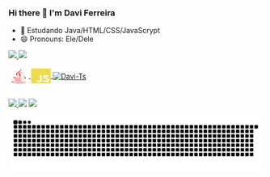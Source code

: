 ### Hi there 👋 I'm Davi Ferreira

- 🌱 Estudando Java/HTML/CSS/JavaScrypt
- 😄 Pronouns: Ele/Dele


 <div>
  <a href="https://github.com/DaviFerreira98">
  <img height="180em" src="https://github-readme-stats.vercel.app/api?username=DaviFerreira98&show_icons=true&theme=dark&include_all_commits=true&count_private=true"/>
  <img height="180em" src="https://github-readme-stats.vercel.app/api/top-langs/?username=DaviFerreira98&theme=dark&layout=compact&langs_count=20"/>                      
</div>

  <div style="display: inline_block"><br>
  <img align="center" alt="Davi-Ts" height="30" width="40" src="https://raw.githubusercontent.com/devicons/devicon/master/icons/java/java-plain.svg">
  <img align="center" alt="Davi-Js" height="30" width="40" src="https://raw.githubusercontent.com/devicons/devicon/master/icons/javascript/javascript-plain.svg">
  <img align="center" alt="Davi-Ts" height="30" width="40" src="https://cdn.jsdelivr.net/gh/devicons/devicon/icons/mysql/mysql-plain-wordmark.svg">
</div>
  
 ##
 
  <div> 
  <a href="https://www.linkedin.com/in/davi-ferreira-da-silva-8561b6125/" target="_blank"><img src="https://img.shields.io/badge/-LinkedIn-%230077B5?style=for-the-badge&logo=linkedin&logoColor=white" target="_blank" /a>
  <a href="https://www.instagram.com/davi98_ferreira/" target="_blank"><img src="https://img.shields.io/badge/-Instagram-%23E4405F?style=for-the-badge&logo=instagram&logoColor=white" target="_blank"></a>
   <a href="https://mail.google.com/mail/u/1/?ogbl#inbox" target="_blank"><img src="https://img.shields.io/badge/Gmail-D14836?style=for-the-badge&logo=gmail&logoColor=white" target="_blank"></a>
    </div>
   
   ![Snake animation](https://github.com/DaviFerreira98/DaviFerreira98/blob/output/github-contribution-grid-snake.svg)
  

